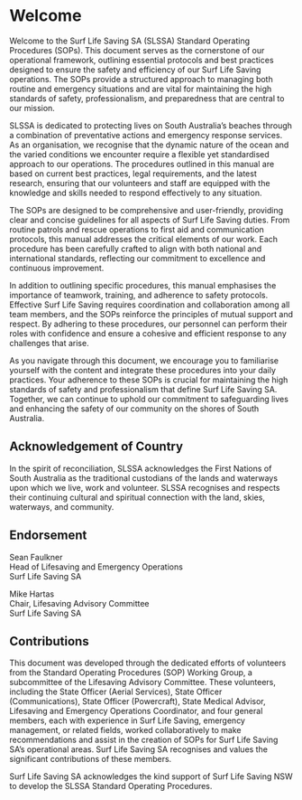 # Welcome

Welcome to the Surf Life Saving SA (SLSSA) Standard Operating Procedures (SOPs). This document serves as the cornerstone of our operational framework, outlining essential protocols and best practices designed to ensure the safety and efficiency of our Surf Life Saving operations. The SOPs provide a structured approach to managing both routine and emergency situations and are vital for maintaining the high standards of safety, professionalism, and preparedness that are central to our mission.

SLSSA is dedicated to protecting lives on South Australia’s beaches through a combination of preventative actions and emergency response services. As an organisation, we recognise that the dynamic nature of the ocean and the varied conditions we encounter require a flexible yet standardised approach to our operations. The procedures outlined in this manual are based on current best practices, legal requirements, and the latest research, ensuring that our volunteers and staff are equipped with the knowledge and skills needed to respond effectively to any situation.

The SOPs are designed to be comprehensive and user-friendly, providing clear and concise guidelines for all aspects of Surf Life Saving duties. From routine patrols and rescue operations to first aid and communication protocols, this manual addresses the critical elements of our work. Each procedure has been carefully crafted to align with both national and international standards, reflecting our commitment to excellence and continuous improvement.

In addition to outlining specific procedures, this manual emphasises the importance of teamwork, training, and adherence to safety protocols. Effective Surf Life Saving requires coordination and collaboration among all team members, and the SOPs reinforce the principles of mutual support and respect. By adhering to these procedures, our personnel can perform their roles with confidence and ensure a cohesive and efficient response to any challenges that arise.

As you navigate through this document, we encourage you to familiarise yourself with the content and integrate these procedures into your daily practices. Your adherence to these SOPs is crucial for maintaining the high standards of safety and professionalism that define Surf Life Saving SA. Together, we can continue to uphold our commitment to safeguarding lives and enhancing the safety of our community on the shores of South Australia.

## Acknowledgement of Country

In the spirit of reconciliation, SLSSA acknowledges the First Nations of South Australia as the traditional custodians of the lands and waterways upon which we live, work and volunteer. SLSSA recognises and respects their continuing cultural and spiritual connection with the land, skies, waterways, and community.

## Endorsement

Sean Faulkner\
Head of Lifesaving and Emergency Operations\
Surf Life Saving SA

Mike Hartas\
Chair, Lifesaving Advisory Committee\
Surf Life Saving SA

## Contributions

This document was developed through the dedicated efforts of volunteers from the Standard Operating Procedures (SOP) Working Group, a subcommittee of the Lifesaving Advisory Committee. These volunteers, including the State Officer (Aerial Services), State Officer (Communications), State Officer (Powercraft), State Medical Advisor, Lifesaving and Emergency Operations Coordinator, and four general members, each with experience in Surf Life Saving, emergency management, or related fields, worked collaboratively to make recommendations and assist in the creation of SOPs for Surf Life Saving SA’s operational areas. Surf Life Saving SA recognises and values the significant contributions of these members.

Surf Life Saving SA acknowledges the kind support of Surf Life Saving NSW to develop the SLSSA Standard Operating Procedures.
